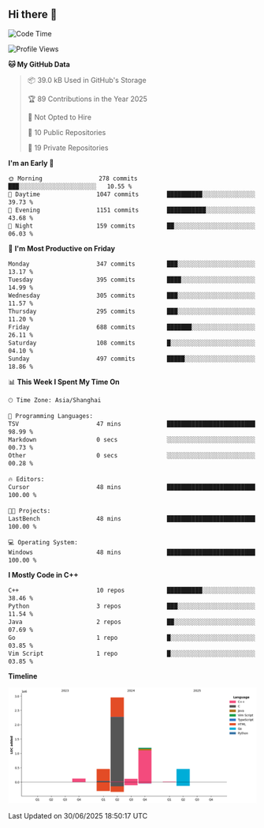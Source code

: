 ## Hi there 👋

<!--  ![Top Langs](https://github-readme-stats.vercel.app/api/top-langs/?username=ScottZhang812) -->

<!--START_SECTION:waka-->
![Code Time](http://img.shields.io/badge/Code%20Time-99%20hrs%2050%20mins-blue)

![Profile Views](http://img.shields.io/badge/Profile%20Views-0-blue)

**🐱 My GitHub Data** 

> 📦 39.0 kB Used in GitHub's Storage 
 > 
> 🏆 89 Contributions in the Year 2025
 > 
> 🚫 Not Opted to Hire
 > 
> 📜 10 Public Repositories 
 > 
> 🔑 19 Private Repositories 
 > 
**I'm an Early 🐤** 

```text
🌞 Morning                278 commits         ███░░░░░░░░░░░░░░░░░░░░░░   10.55 % 
🌆 Daytime                1047 commits        ██████████░░░░░░░░░░░░░░░   39.73 % 
🌃 Evening                1151 commits        ███████████░░░░░░░░░░░░░░   43.68 % 
🌙 Night                  159 commits         ██░░░░░░░░░░░░░░░░░░░░░░░   06.03 % 
```
📅 **I'm Most Productive on Friday** 

```text
Monday                   347 commits         ███░░░░░░░░░░░░░░░░░░░░░░   13.17 % 
Tuesday                  395 commits         ████░░░░░░░░░░░░░░░░░░░░░   14.99 % 
Wednesday                305 commits         ███░░░░░░░░░░░░░░░░░░░░░░   11.57 % 
Thursday                 295 commits         ███░░░░░░░░░░░░░░░░░░░░░░   11.20 % 
Friday                   688 commits         ███████░░░░░░░░░░░░░░░░░░   26.11 % 
Saturday                 108 commits         █░░░░░░░░░░░░░░░░░░░░░░░░   04.10 % 
Sunday                   497 commits         █████░░░░░░░░░░░░░░░░░░░░   18.86 % 
```


📊 **This Week I Spent My Time On** 

```text
🕑︎ Time Zone: Asia/Shanghai

💬 Programming Languages: 
TSV                      47 mins             █████████████████████████   98.99 % 
Markdown                 0 secs              ░░░░░░░░░░░░░░░░░░░░░░░░░   00.73 % 
Other                    0 secs              ░░░░░░░░░░░░░░░░░░░░░░░░░   00.28 % 

🔥 Editors: 
Cursor                   48 mins             █████████████████████████   100.00 % 

🐱‍💻 Projects: 
LastBench                48 mins             █████████████████████████   100.00 % 

💻 Operating System: 
Windows                  48 mins             █████████████████████████   100.00 % 
```

**I Mostly Code in C++** 

```text
C++                      10 repos            ██████████░░░░░░░░░░░░░░░   38.46 % 
Python                   3 repos             ███░░░░░░░░░░░░░░░░░░░░░░   11.54 % 
Java                     2 repos             ██░░░░░░░░░░░░░░░░░░░░░░░   07.69 % 
Go                       1 repo              █░░░░░░░░░░░░░░░░░░░░░░░░   03.85 % 
Vim Script               1 repo              █░░░░░░░░░░░░░░░░░░░░░░░░   03.85 % 
```



**Timeline**

![Lines of Code chart](https://raw.githubusercontent.com/ScottZhang812/ScottZhang812/main/assets/bar_graph.png)


 Last Updated on 30/06/2025 18:50:17 UTC
<!--END_SECTION:waka-->


<!--
**ScottZhang812/ScottZhang812** is a ✨ _special_ ✨ repository because its `README.md` (this file) appears on your GitHub profile.

Here are some ideas to get you started:

- 🔭 I’m currently working on ...
- 🌱 I’m currently learning ...
- 👯 I’m looking to collaborate on ...
- 🤔 I’m looking for help with ...
- 💬 Ask me about ...
- 📫 How to reach me: ...
- 😄 Pronouns: ...
- ⚡ Fun fact: ...
-->
